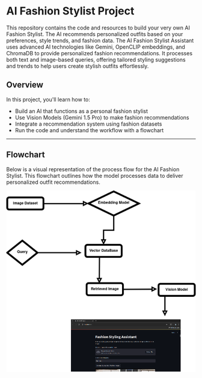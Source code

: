 # AI Fashion Stylist Project

This repository contains the code and resources to build your very own AI Fashion Stylist. The AI recommends personalized outfits based on your preferences, style trends, and fashion data.
The AI Fashion Stylist Assistant uses advanced AI technologies like Gemini, OpenCLIP embeddings, and ChromaDB to provide personalized fashion recommendations. It processes both text and image-based queries, offering tailored styling suggestions and trends to help users create stylish outfits effortlessly.
## Overview

In this project, you'll learn how to:
- Build an AI that functions as a personal fashion stylist
- Use Vision Models (Gemini 1.5 Pro) to make fashion recommendations
- Integrate a recommendation system using fashion datasets
- Run the code and understand the workflow with a flowchart

---

## Flowchart

Below is a visual representation of the process flow for the AI Fashion Stylist. This flowchart outlines how the model processes data to deliver personalized outfit recommendations.

![Flowchart](Diagram.drawio(1).png)

